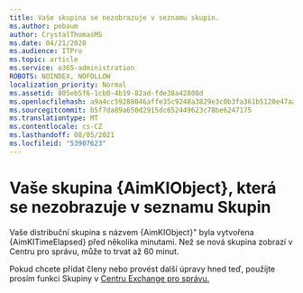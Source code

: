 ```yaml
---
title: Vaše skupina se nezobrazuje v seznamu skupin.
ms.author: pebaum
author: CrystalThomasMS
ms.date: 04/21/2020
ms.audience: ITPro
ms.topic: article
ms.service: o365-administration
ROBOTS: NOINDEX, NOFOLLOW
localization_priority: Normal
ms.assetid: 805eb5f6-1cb0-4b19-82ad-fde38a42808d
ms.openlocfilehash: a9a4cc59288046affe35c9248a3829e3c0b3fa361b5120e47aaeaa34eec7a983
ms.sourcegitcommit: b5f7da89a650d2915dc652449623c78be6247175
ms.translationtype: MT
ms.contentlocale: cs-CZ
ms.lasthandoff: 08/05/2021
ms.locfileid: "53907623"
---
```

# <a name="your-group-aimkiobject-not-showing-in-groups-list"></a>Vaše skupina {AimKIObject}, která se nezobrazuje v seznamu Skupin

Vaše distribuční skupina s názvem {AimKIObject}" byla vytvořena {AimKITimeElapsed} před několika minutami. Než se nová skupina zobrazí v Centru pro správu, může to trvat až 60 minut.
  
Pokud chcete přidat členy nebo provést další úpravy hned teď, použijte prosím funkci Skupiny v [Centru Exchange pro správu.](https://outlook.office365.com/ecp/?rfr=Admin_o365&amp;exsvurl=1&amp;mkt=en-US.aspx)
  

